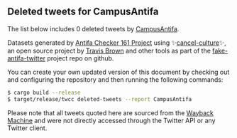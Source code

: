 ## Deleted tweets for CampusAntifa

The list below includes 0 deleted tweets by
[CampusAntifa](https://twitter.com/CampusAntifa).



Datasets generated by [Antifa Checker 161 Project](https://twitter.com/antifacheck161) using ✨[cancel-culture](https://github.com/travisbrown/cancel-culture)✨, an open source project by 
[Travis Brown](https://twitter.com/travisbrown) and other tools as part of the 
[fake-antifa-twitter](https://github.com/antifacheck161/fake-antifa-twitter) project repo on github.

You can create your own updated version of this document by checking out and configuring the
repository and then running the following commands:

```bash
$ cargo build --release
$ target/release/twcc deleted-tweets --report CampusAntifa
```

Please note that all tweets quoted here are sourced from the
[Wayback Machine](https://web.archive.org) and were not directly accessed through the Twitter API or
any Twitter client.

